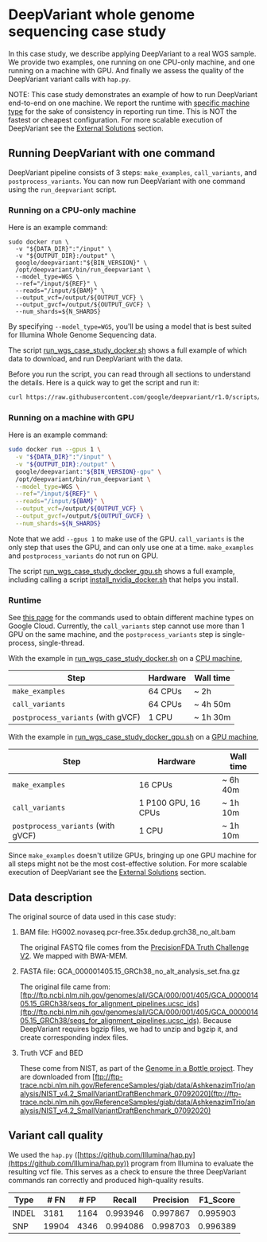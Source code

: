 # DeepVariant whole genome sequencing case study

In this case study, we describe applying DeepVariant to a real WGS sample. We
provide two examples, one running on one CPU-only machine, and one running on a
machine with GPU. And finally we assess the quality of the DeepVariant variant
calls with `hap.py`.

NOTE: This case study demonstrates an example of how to run DeepVariant
end-to-end on one machine. We report the runtime with
[specific machine type](deepvariant-details.md#commands-for-requesting-machines-used-in-case-studies)
for the sake of consistency in reporting run time. This is NOT the fastest or
cheapest configuration. For more scalable execution of DeepVariant see the
[External Solutions] section.

## Running DeepVariant with one command

DeepVariant pipeline consists of 3 steps: `make_examples`, `call_variants`, and
`postprocess_variants`. You can now run DeepVariant with one command using the
`run_deepvariant` script.

### Running on a CPU-only machine

Here is an example command:

```
sudo docker run \
  -v "${DATA_DIR}":"/input" \
  -v "${OUTPUT_DIR}:/output" \
  google/deepvariant:"${BIN_VERSION}" \
  /opt/deepvariant/bin/run_deepvariant \
  --model_type=WGS \
  --ref="/input/${REF}" \
  --reads="/input/${BAM}" \
  --output_vcf=/output/${OUTPUT_VCF} \
  --output_gvcf=/output/${OUTPUT_GVCF} \
  --num_shards=${N_SHARDS}
```

By specifying `--model_type=WGS`, you'll be using a model that is best suited
for Illumina Whole Genome Sequencing data.

The script [run_wgs_case_study_docker.sh] shows a full example of which data to
download, and run DeepVariant with the data.

Before you run the script, you can read through all sections to understand the
details. Here is a quick way to get the script and run it:

```bash
curl https://raw.githubusercontent.com/google/deepvariant/r1.0/scripts/run_wgs_case_study_docker.sh | bash
```

### Running on a machine with GPU

Here is an example command:

```bash
sudo docker run --gpus 1 \
  -v "${DATA_DIR}":"/input" \
  -v "${OUTPUT_DIR}:/output" \
  google/deepvariant:"${BIN_VERSION}-gpu" \
  /opt/deepvariant/bin/run_deepvariant \
  --model_type=WGS \
  --ref="/input/${REF}" \
  --reads="/input/${BAM}" \
  --output_vcf=/output/${OUTPUT_VCF} \
  --output_gvcf=/output/${OUTPUT_GVCF} \
  --num_shards=${N_SHARDS}
```

Note that we add `--gpus 1` to make use of the GPU. `call_variants` is the only
step that uses the GPU, and can only use one at a time.
`make_examples` and `postprocess_variants` do not run on GPU.


The script [run_wgs_case_study_docker_gpu.sh] shows a full example, including
calling a script [install_nvidia_docker.sh] that helps you install.

### Runtime

See
[this page](deepvariant-details.md#commands-for-requesting-machines-used-in-case-studies)
for the commands used to obtain different machine types on Google Cloud.
Currently, the `call_variants` step cannot use more than 1 GPU on the same
machine, and the `postprocess_variants` step is single-process, single-thread.

With the example in [run_wgs_case_study_docker.sh] on a [CPU machine],

Step                               | Hardware | Wall time
---------------------------------- | -------- | ---------
`make_examples`                    | 64 CPUs  | ~ 2h
`call_variants`                    | 64 CPUs  | ~ 4h 50m
`postprocess_variants` (with gVCF) | 1 CPU    | ~ 1h 30m

With the example in [run_wgs_case_study_docker_gpu.sh] on a [GPU machine],

Step                               | Hardware            | Wall time
---------------------------------- | ------------------- | ---------
`make_examples`                    | 16 CPUs             | ~ 6h 40m
`call_variants`                    | 1 P100 GPU, 16 CPUs | ~ 1h 10m
`postprocess_variants` (with gVCF) | 1 CPU               | ~ 1h 10m

Since `make_examples` doesn't utilize GPUs, bringing up one GPU machine for all
steps might not be the most cost-effective solution. For more scalable execution
of DeepVariant see the [External Solutions] section.

## Data description

The original source of data used in this case study:

1.  BAM file: HG002.novaseq.pcr-free.35x.dedup.grch38_no_alt.bam

    The original FASTQ file comes from the
    [PrecisionFDA Truth Challenge V2](https://precision.fda.gov/challenges/10).
    We mapped with BWA-MEM.

1.  FASTA file: GCA_000001405.15_GRCh38_no_alt_analysis_set.fna.gz

    The original file came from:
    [ftp://ftp.ncbi.nlm.nih.gov/genomes/all/GCA/000/001/405/GCA_000001405.15_GRCh38/seqs_for_alignment_pipelines.ucsc_ids](ftp://ftp.ncbi.nlm.nih.gov/genomes/all/GCA/000/001/405/GCA_000001405.15_GRCh38/seqs_for_alignment_pipelines.ucsc_ids).
    Because DeepVariant requires bgzip files, we had to unzip and bgzip it, and
    create corresponding index files.

1.  Truth VCF and BED

    These come from NIST, as part of the
    [Genome in a Bottle project](http://jimb.stanford.edu/giab/). They are
    downloaded from
    [ftp://ftp-trace.ncbi.nlm.nih.gov/ReferenceSamples/giab/data/AshkenazimTrio/analysis/NIST_v4.2_SmallVariantDraftBenchmark_07092020](ftp://ftp-trace.ncbi.nlm.nih.gov/ReferenceSamples/giab/data/AshkenazimTrio/analysis/NIST_v4.2_SmallVariantDraftBenchmark_07092020)

## Variant call quality

We used the `hap.py`
([https://github.com/Illumina/hap.py](https://github.com/Illumina/hap.py))
program from Illumina to evaluate the resulting vcf file. This serves as a check
to ensure the three DeepVariant commands ran correctly and produced high-quality
results.

Type  |  # FN |  # FP | Recall   | Precision | F1\_Score
----- | ----- | ----- | -------- | --------- | ---------
INDEL |  3181 | 1164  | 0.993946 | 0.997867  | 0.995903
SNP   | 19904 | 4346  | 0.994086 | 0.998703  | 0.996389

[install_nvidia_docker.sh]: ../scripts/install_nvidia_docker.sh
[run_wgs_case_study_docker.sh]: ../scripts/run_wgs_case_study_docker.sh
[run_wgs_case_study_docker_gpu.sh]: ../scripts/run_wgs_case_study_docker_gpu.sh
[External Solutions]: https://github.com/google/deepvariant#external-solutions
[CPU machine]: deepvariant-details.md#command-for-a-cpu-only-machine-on-google-cloud-platform
[GPU machine]: deepvariant-details.md#command-for-a-gpu-machine-on-google-cloud-platform
